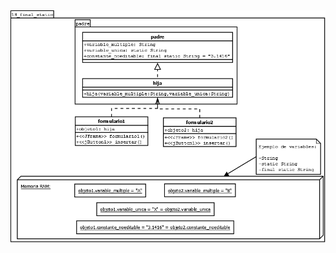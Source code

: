 
## 

<img src="https://raw.githubusercontent.com/RicardoValladares/Java/main/18_final_static/18_final_static.png" />
